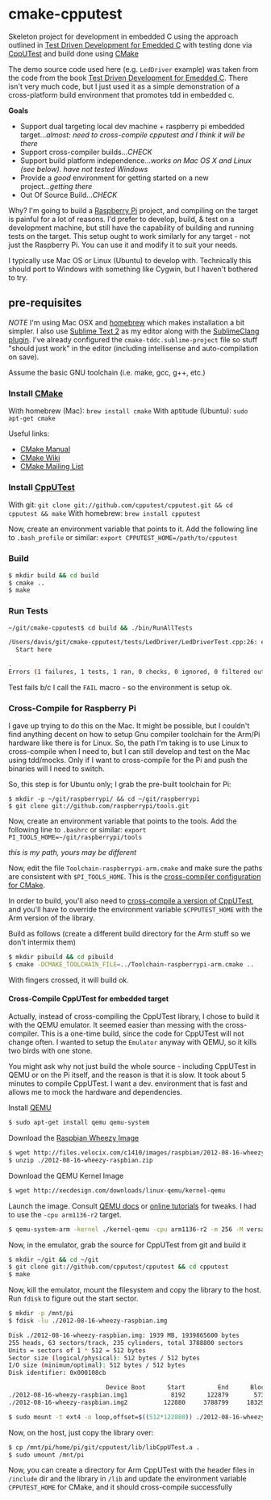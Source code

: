 cmake-cpputest
==============

Skeleton project for development in embedded C using the approach outlined in [Test Driven Development for Emedded C](http://pragprog.com/book/jgade/test-driven-development-for-embedded-c) with testing done via [CppUTest](http://cpputest.org/) and build done using [CMake](http://cmake.org/)

The demo source code used here (e.g. `LedDriver` example) was taken from the code from the book [Test Driven Development for Emedded C](http://pragprog.com/book/jgade/test-driven-development-for-embedded-c).  There isn't very much code, but I just used it as a simple demonstration of a cross-platform build environment that promotes tdd in embedded c.

**Goals**
* Support dual targeting local dev machine + raspberry pi embedded target...*almost: need to cross-compile cpputest and I think it will be there*
* Support cross-compiler builds...*CHECK*
* Support build platform independence...*works on Mac OS X and Linux (see below).  have not tested Windows*
* Provide a _good_ environment for getting started on a new project...*getting there*
* Out Of Source Build...*CHECK*

Why?  I'm going to build a [Raspberry Pi](http://raspberrypi.org) project, and compiling on the target is painful for a lot of reasons.  I'd prefer to develop, build, & test on a development machine, but still have the capability of building and running tests on the target.  This setup ought to work similarly for any target - not just the Raspberry Pi.  You can use it and modify it to suit your needs.

I typically use Mac OS or Linux (Ubuntu) to develop with.  Technically this should port to Windows with something like Cygwin, but I haven't bothered to try.

## pre-requisites
_NOTE_ I'm using Mac OSX and [homebrew](http://mxcl.github.com/homebrew/) which makes installation a bit simpler.  I also use [Sublime Text 2](http://www.sublimetext.com/2) as my editor along with the [SublimeClang plugin](https://github.com/quarnster/SublimeClang).  I've already configured the `cmake-tddc.sublime-project` file so stuff "should just work" in the editor (including intellisense and auto-compilation on save).

Assume the basic GNU toolchain (i.e. make, gcc, g++, etc.)

### Install [CMake](http://cmake.org)

With homebrew (Mac): `brew install cmake`
With aptitude (Ubuntu): `sudo apt-get cmake`

Useful links:
* [CMake Manual](http://cmake.org/cmake/help/v2.8.9/cmake.html)
* [CMake Wiki](http://www.itk.org/Wiki/CMake)
* [CMake Mailing List](http://cmake.3232098.n2.nabble.com/)

### Install [CppUTest](http://cpputest.org)

With git: `git clone git://github.com/cpputest/cpputest.git && cd cpputest && make` 
With homebrew: `brew install cpputest`

Now, create an environment variable that points to it.  Add the following line to `.bash_profile` or similar: `export CPPUTEST_HOME=/path/to/cpputest`

### Build
```sh
$ mkdir build && cd build
$ cmake ..
$ make
```

### Run Tests
```sh
~/git/cmake-cpputest$ cd build && ./bin/RunAllTests

/Users/davis/git/cmake-cpputest/tests/LedDriver/LedDriverTest.cpp:26: error: Failure in TEST(LedDriver, FirstTest)
  Start here

.
Errors (1 failures, 1 tests, 1 ran, 0 checks, 0 ignored, 0 filtered out, 0 ms)
```

Test fails b/c I call the `FAIL` macro - so the environment is setup ok.

### Cross-Compile for Raspberry Pi
I gave up trying to do this on the Mac.  It might be possible, but I couldn't find anything decent on how to setup Gnu compiler toolchain for the Arm/Pi hardware like there is for Linux.  So, the path I'm taking is to use Linux to cross-compile when I need to, but I can still develop and test on the Mac using tdd/mocks.  Only if I want to cross-compile for the Pi and push the binaries will I need to switch.

So, this step is for Ubuntu only; I grab the pre-built toolchain for Pi:

```
$ mkdir -p ~/git/raspberrypi/ && cd ~/git/raspberrypi
$ git clone git://github.com/raspberrypi/tools.git
```

Now, create an environment variable that points to the tools.  Add the following line to `.bashrc` or similar: `export PI_TOOLS_HOME=~/git/raspberrypi/tools`

_this is my path, yours may be different_

Now, edit the file `Toolchain-raspberrypi-arm.cmake` and make sure the paths are consistent with `$PI_TOOLS_HOME`.  This is the [cross-compiler configuration for CMake](http://www.cmake.org/Wiki/CMake_Cross_Compiling#The_toolchain_file).

In order to build, you'll also need to [cross-compile a version of CppUTest](#cross-compile-cpputest-for-embedded-target), and you'll have to override the environment variable `$CPPUTEST_HOME` with the Arm version of the library.

Build as follows (create a different build directory for the Arm stuff so we don't intermix them)
```sh
$ mkdir pibuild && cd pibuild
$ cmake -DCMAKE_TOOLCHAIN_FILE=../Toolchain-raspberrypi-arm.cmake ..
```

With fingers crossed, it will build ok.

#### Cross-Compile CppUTest for embedded target
Actually, instead of cross-compiling the CppUTest library, I chose to build it with the QEMU emulator.
It seemed easier than messing with the cross-compiler.  This is a one-time build, since the code for CppUTest will not change often.  I wanted to setup the `Emulator` anyway with QEMU, so it kills two birds with one stone.

You might ask why not just build the whole source - including CppUTest in QEMU or on the Pi itself, and the reason is that it is slow.  It took about 5 minutes to compile CppUTest.  I want a dev. environment that is fast and allows me to mock the hardware and dependencies.

Install [QEMU](http://wiki.qemu.org/Main_Page)
```sh
$ sudo apt-get install qemu qemu-system
```

Download the [Raspbian Wheezy Image](http://www.raspberrypi.org/downloads)
```sh
$ wget http://files.velocix.com/c1410/images/raspbian/2012-08-16-wheezy-raspbian/2012-08-16-wheezy-raspbian.zip
$ unzip ./2012-08-16-wheezy-raspbian.zip
```

Download the QEMU Kernel Image
```sh
$ wget http://xecdesign.com/downloads/linux-qemu/kernel-qemu
```

Launch the image.  Consult [QEMU docs](http://wiki.qemu.org/Manual) or [online tutorials](http://xecdesign.com/qemu-emulating-raspberry-pi-the-easy-way/) for tweaks.  I had to use the `-cpu arm1136-r2` target.

```sh
$ qemu-system-arm -kernel ./kernel-qemu -cpu arm1136-r2 -m 256 -M versatilepb -no-reboot -serial stdio -append "root=/dev/sda2 panic=1" -hda ./2012-08-16-wheezy-raspbian.img
```

Now, in the emulator, grab the source for CppUTest from git and build it

```sh
$ mkdir ~/git && cd ~/git
$ git clone git://github.com/cpputest/cpputest && cd cpputest
$ make
```

Now, kill the emulator, mount the filesystem and copy the library to the host.  Run `fdisk` to figure out the start sector.

```sh
$ mkdir -p /mnt/pi
$ fdisk -lu ./2012-08-16-wheezy-raspbian.img 

Disk ./2012-08-16-wheezy-raspbian.img: 1939 MB, 1939865600 bytes
255 heads, 63 sectors/track, 235 cylinders, total 3788800 sectors
Units = sectors of 1 * 512 = 512 bytes
Sector size (logical/physical): 512 bytes / 512 bytes
I/O size (minimum/optimal): 512 bytes / 512 bytes
Disk identifier: 0x000108cb

                           Device Boot      Start         End      Blocks   Id  System
./2012-08-16-wheezy-raspbian.img1            8192      122879       57344    c  W95 FAT32 (LBA)
./2012-08-16-wheezy-raspbian.img2          122880     3788799     1832960   83  Linux

$ sudo mount -t ext4 -o loop,offset=$((512*122880)) ./2012-08-16-wheezy-raspbian.img /mnt/pi
```

Now, on the host, just copy the library over:

```sh
$ cp /mnt/pi/home/pi/git/cpputest/lib/libCppUTest.a .
$ sudo umount /mnt/pi
```

Now, you can create a directory for Arm CppUTest with the header files in `/include` dir and the library in `/lib` and update the environment variable `CPPUTEST_HOME` for CMake, and it should cross-compile successfully




